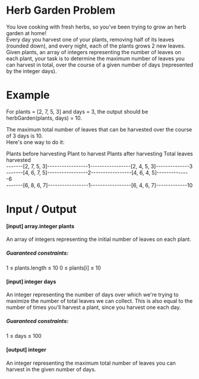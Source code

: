 # Herb Garden Problem

You love cooking with fresh herbs, so you've been trying to grow an herb garden at home!  
Every day you harvest one of your plants, removing half of its leaves (rounded down), and every night, each of the plants grows 2 new leaves.  
Given plants, an array of integers representing the number of leaves on each plant, your task is to determine the maximum number of leaves you can harvest in total, over the course of a given number of days (represented by the integer days).

# Example  
For plants = [2, 7, 5, 3] and days = 3,  the output should be herbGarden(plants, days) = 10.

The maximum total number of leaves that can be harvested over the course of 3 days is 10.  
Here's one way to do it:

Plants before harvesting Plant to harvest Plants after harvesting Total leaves harvested  
-------[2, 7, 5, 3]-----------------1-----------------[2, 4, 5, 3]--------------3  
-------[4, 6, 7, 5]-----------------2-----------------[4, 6, 4, 5]--------------6  
-------[6, 8, 6, 7]-----------------1-----------------[6, 4, 6, 7]-------------10  

# Input / Output

<h4>[input] array.integer plants</h4>An array of integers representing the initial number of leaves on each plant.

<h5>Guaranteed constraints:</h5>1 ≤ plants.length ≤ 10  
0 ≤ plants[i] ≤ 10  

<h4>[input] integer days</h4>An integer representing the number of days over which we're trying to maximize the number of total leaves we can collect.  
This is also equal to the number of times you'll harvest a plant, since you harvest one each day.

<h5>Guaranteed constraints:</h5>1 ≤ days ≤ 100

<h4>[output] integer</h4>An integer representing the maximum total number of leaves you can harvest in the given number of days.